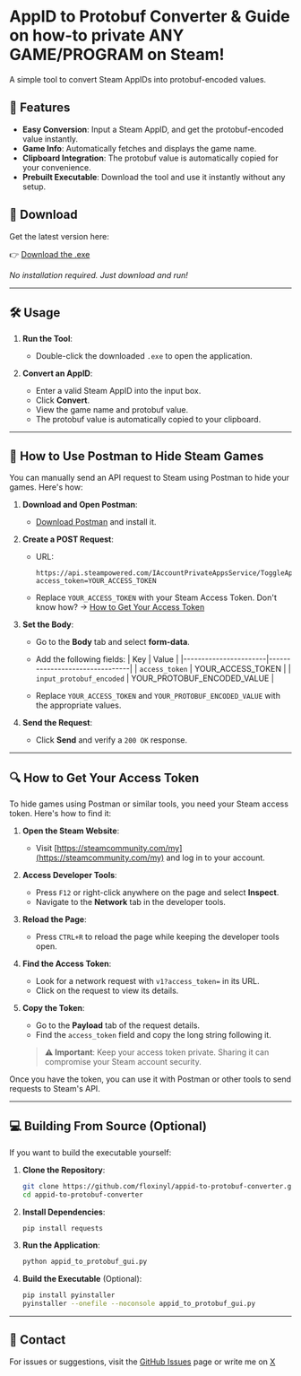 # AppID to Protobuf Converter & Guide on how-to private ANY GAME/PROGRAM on Steam!

A simple tool to convert Steam AppIDs into protobuf-encoded values.

## 🚀 Features

- **Easy Conversion**: Input a Steam AppID, and get the protobuf-encoded value instantly.
- **Game Info**: Automatically fetches and displays the game name.
- **Clipboard Integration**: The protobuf value is automatically copied for your convenience.
- **Prebuilt Executable**: Download the tool and use it instantly without any setup.

## 👅 Download

Get the latest version here:

👉 [Download the .exe](https://github.com/floxinyl/appid-to-protobuf-converter/releases/latest/download/appid_to_protobuf_gui.exe)

_No installation required. Just download and run!_

---

## 🛠️ Usage

1. **Run the Tool**:
   - Double-click the downloaded `.exe` to open the application.

2. **Convert an AppID**:
   - Enter a valid Steam AppID into the input box.
   - Click **Convert**.
   - View the game name and protobuf value.
   - The protobuf value is automatically copied to your clipboard.

---

## 📖 How to Use Postman to Hide Steam Games

You can manually send an API request to Steam using Postman to hide your games. Here's how:

1. **Download and Open Postman**:
   - [Download Postman](https://www.postman.com/downloads/) and install it.

2. **Create a POST Request**:
   - URL:  
     ```
     https://api.steampowered.com/IAccountPrivateAppsService/ToggleAppPrivacy/v1?access_token=YOUR_ACCESS_TOKEN
     ```
   - Replace `YOUR_ACCESS_TOKEN` with your Steam Access Token. Don't know how? -> [How to Get Your Access Token](https://github.com/floxinyl/appid-to-protobuf-converter/edit/main/README.md#-how-to-get-your-access-token)

3. **Set the Body**:
   - Go to the **Body** tab and select **form-data**.
   - Add the following fields:
     | Key                   | Value                          |
     |-----------------------|--------------------------------|
     | `access_token`        | YOUR_ACCESS_TOKEN             |
     | `input_protobuf_encoded` | YOUR_PROTOBUF_ENCODED_VALUE |

   - Replace `YOUR_ACCESS_TOKEN` and `YOUR_PROTOBUF_ENCODED_VALUE` with the appropriate values.

4. **Send the Request**:
   - Click **Send** and verify a `200 OK` response.

---

## 🔍 How to Get Your Access Token

To hide games using Postman or similar tools, you need your Steam access token. Here's how to find it:

1. **Open the Steam Website**:
   - Visit [https://steamcommunity.com/my](https://steamcommunity.com/my) and log in to your account.

2. **Access Developer Tools**:
   - Press `F12` or right-click anywhere on the page and select **Inspect**.
   - Navigate to the **Network** tab in the developer tools.

3. **Reload the Page**:
   - Press `CTRL+R` to reload the page while keeping the developer tools open.

4. **Find the Access Token**:
   - Look for a network request with `v1?access_token=` in its URL.
   - Click on the request to view its details.

5. **Copy the Token**:
   - Go to the **Payload** tab of the request details.
   - Find the `access_token` field and copy the long string following it.

   > **⚠️ Important**: Keep your access token private. Sharing it can compromise your Steam account security.

Once you have the token, you can use it with Postman or other tools to send requests to Steam's API.

---

## 💻 Building From Source (Optional)

If you want to build the executable yourself:

1. **Clone the Repository**:
   ```bash
   git clone https://github.com/floxinyl/appid-to-protobuf-converter.git
   cd appid-to-protobuf-converter
   ```

2. **Install Dependencies**:
   ```bash
   pip install requests
   ```

3. **Run the Application**:
   ```bash
   python appid_to_protobuf_gui.py
   ```

4. **Build the Executable** (Optional):
   ```bash
   pip install pyinstaller
   pyinstaller --onefile --noconsole appid_to_protobuf_gui.py
   ```

---

## 📨 Contact

For issues or suggestions, visit the [GitHub Issues](https://github.com/floxinyl/appid-to-protobuf-converter/issues) page or write me on [X](x.com/floxinyl)

